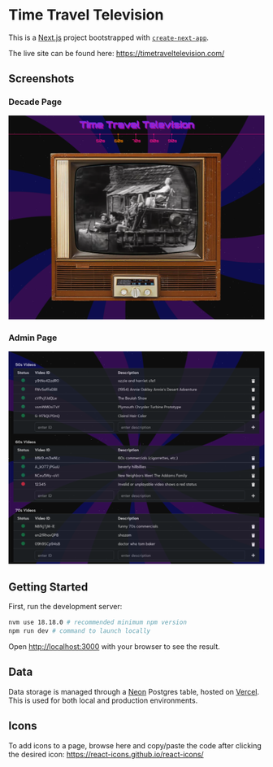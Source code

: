# Time Travel Television

This is a [Next.js](https://nextjs.org) project bootstrapped with [`create-next-app`](https://nextjs.org/docs/app/api-reference/cli/create-next-app).

The live site can be found here: https://timetraveltelevision.com/

## Screenshots
### Decade Page
![Decade Page](https://github.com/jameson5555/timetraveltelevision/blob/main/public/screenshots/decades-page.png?raw=true?raw=true)

### Admin Page
![Admin Page](https://github.com/jameson5555/timetraveltelevision/blob/main/public/screenshots/admin-page.png?raw=true?raw=true)

## Getting Started

First, run the development server:

```bash
nvm use 18.18.0 # recommended minimum npm version
npm run dev # command to launch locally
```

Open [http://localhost:3000](http://localhost:3000) with your browser to see the result.


## Data
Data storage is managed through a [Neon](https://console.neon.tech/) Postgres table, hosted on [Vercel](https://vercel.com/). This is used for both local and production environments.

## Icons
To add icons to a page, browse here and copy/paste the code after clicking the desired icon: https://react-icons.github.io/react-icons/